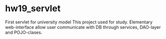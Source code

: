 # hw19_servlet
First servlet for university model
This project used for study.
Elementary web-interface allow user communicate with DB through services, DAO-layer and POJO-clases.
